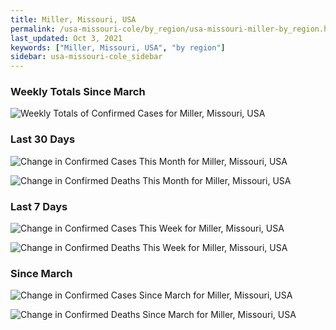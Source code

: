 ```yaml
---
title: Miller, Missouri, USA
permalink: /usa-missouri-cole/by_region/usa-missouri-miller-by_region.html
last_updated: Oct 3, 2021
keywords: ["Miller, Missouri, USA", "by region"]
sidebar: usa-missouri-cole_sidebar
---
```


<h3>Weekly Totals Since March</h3>

![Weekly Totals of Confirmed Cases for Miller, Missouri, USA](/covid_tracker/images/graphs/usa-missouri-miller-weekly_totals_graph.png)

<h3>Last 30 Days</h3>

![Change in Confirmed Cases This Month for Miller, Missouri, USA](/covid_tracker/images/graphs/usa-missouri-miller-delta_confirmed-30_days_graph.png)

![Change in Confirmed Deaths This Month for Miller, Missouri, USA](/covid_tracker/images/graphs/usa-missouri-miller-delta_deaths-30_days_graph.png)

<h3>Last 7 Days</h3>

![Change in Confirmed Cases This Week for Miller, Missouri, USA](/covid_tracker/images/graphs/usa-missouri-miller-delta_confirmed-7_days_graph.png)

![Change in Confirmed Deaths This Week for Miller, Missouri, USA](/covid_tracker/images/graphs/usa-missouri-miller-delta_deaths-7_days_graph.png)

<h3>Since March</h3>

![Change in Confirmed Cases Since March for Miller, Missouri, USA](/covid_tracker/images/graphs/usa-missouri-miller-delta_confirmed-since_march_graph.png)

![Change in Confirmed Deaths Since March for Miller, Missouri, USA](/covid_tracker/images/graphs/usa-missouri-miller-delta_deaths-since_march_graph.png)
